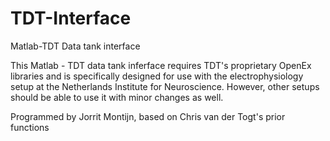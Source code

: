 # TDT-Interface
Matlab-TDT Data tank interface

This Matlab - TDT data tank inferface requires TDT's proprietary OpenEx libraries and is specifically designed for use with the electrophysiology setup at the Netherlands Institute for Neuroscience. However, other setups should be able to use it with minor changes as well.

Programmed by Jorrit Montijn, based on Chris van der Togt's prior functions
